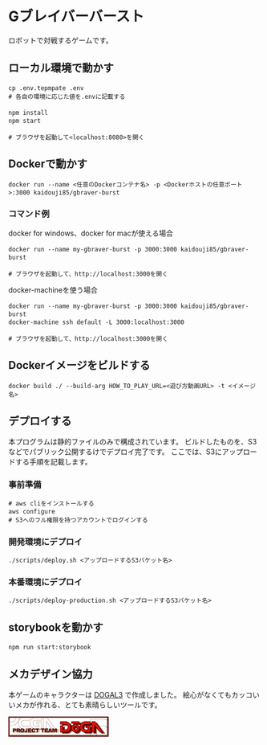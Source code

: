 # Gブレイバーバースト
 
ロボットで対戦するゲームです。

## ローカル環境で動かす

```
cp .env.tepmpate .env
# 各自の環境に応じた値を.envに記載する

npm install
npm start

# ブラウザを起動して<localhost:8080>を開く
```

## Dockerで動かす

```
docker run --name <任意のDockerコンテナ名> -p <Dockerホストの任意ポート>:3000 kaidouji85/gbraver-burst
```

### コマンド例

docker for windows、docker for macが使える場合
```
docker run --name my-gbraver-burst -p 3000:3000 kaidouji85/gbraver-burst

# ブラウザを起動して、http://localhost:3000を開く
```

docker-machineを使う場合
```
docker run --name my-gbraver-burst -p 3000:3000 kaidouji85/gbraver-burst
docker-machine ssh default -L 3000:localhost:3000

# ブラウザを起動して、http://localhost:3000を開く
```

## Dockerイメージをビルドする

```
docker build ./ --build-arg HOW_TO_PLAY_URL=<遊び方動画URL> -t <イメージ名>
```

## デプロイする
本プログラムは静的ファイルのみで構成されています。
ビルドしたものを、S3などでパブリック公開するけでデプロイ完了です。
ここでは、S3にアップロードする手順を記載します。

### 事前準備

```
# aws cliをインストールする
aws configure
# S3へのフル権限を持つアカウントでログインする
```

### 開発環境にデプロイ

```
./scripts/deploy.sh <アップロードするS3バケット名>
```

### 本番環境にデプロイ

```
./scripts/deploy-production.sh <アップロードするS3バケット名>
```

## storybookを動かす

```
npm run start:storybook
```

## メカデザイン協力

本ゲームのキャラクターは [DOGAL3](http://doga.jp/2010/programs/dogal/dogal3/index.html) で作成しました。
絵心がなくてもカッコいいメカが作れる、とても素晴らしいツールです。

[![doga-banner](dogabn00.gif)](http://doga.jp/2010/index.html)
